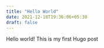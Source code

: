 ```yaml
---
title: "Hello World"
date: 2021-12-18T19:36:06+05:30
draft: false
---
```


Hello world! This is my first Hugo post